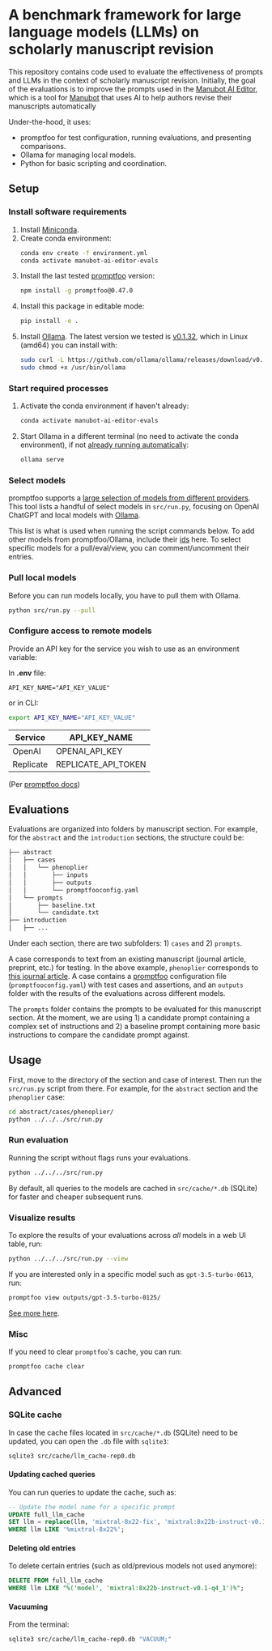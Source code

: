 # A benchmark framework for large language models (LLMs) on scholarly manuscript revision

This repository contains code used to evaluate the effectiveness of prompts and LLMs in the context of scholarly manuscript revision.
Initially, the goal of the evaluations is to improve the prompts used in the [Manubot AI Editor]([url](https://github.com/manubot/manubot-ai-editor)), which is a tool for [Manubot](https://manubot.org) that uses AI to help authors revise their manuscripts automatically

Under-the-hood, it uses:

- promptfoo for test configuration, running evaluations, and presenting comparisons.
- Ollama for managing local models.
- Python for basic scripting and coordination.

## Setup

### Install software requirements

1. Install [Miniconda](https://docs.conda.io/en/latest/miniconda.html).
1. Create conda environment:
   ```bash
   conda env create -f environment.yml
   conda activate manubot-ai-editor-evals
   ```
1. Install the last tested [promptfoo](https://promptfoo.dev/) version:
   ```bash
   npm install -g promptfoo@0.47.0
   ```
1. Install this package in editable mode:
   ```bash
   pip install -e .
   ```
1. Install [Ollama](https://ollama.ai/). The latest version we tested is [v0.1.32](https://github.com/ollama/ollama/releases/tag/v0.1.32), which in Linux (amd64) you can install with:
   ```bash
   sudo curl -L https://github.com/ollama/ollama/releases/download/v0.1.32/ollama-linux-amd64 -o /usr/bin/ollama
   sudo chmod +x /usr/bin/ollama
   ```

### Start required processes

1. Activate the conda environment if haven't already:
   ```bash
   conda activate manubot-ai-editor-evals
   ```
1. Start Ollama in a different terminal (no need to activate the conda environment), if not [already running automatically](https://github.com/jmorganca/ollama/issues/707):
   ```bash
   ollama serve
   ```

### Select models

promptfoo supports a [large selection of models from different providers](https://www.promptfoo.dev/docs/providers).
This tool lists a handful of select models in `src/run.py`, focusing on OpenAI ChatGPT and local models with [Ollama](https://ollama.ai/library).

This list is what is used when running the script commands below.
To add other models from promptfoo/Ollama, include their [ids](https://www.promptfoo.dev/docs/providers/ollama) here.
To select specific models for a pull/eval/view, you can comment/uncomment their entries.

### Pull local models

Before you can run models locally, you have to pull them with Ollama.

```bash
python src/run.py --pull
```

### Configure access to remote models

Provide an API key for the service you wish to use as an environment variable:

In **.env** file:

```
API_KEY_NAME="API_KEY_VALUE"
```

or in CLI:

```bash
export API_KEY_NAME="API_KEY_VALUE"
```

| Service   | API_KEY_NAME        |
| --------- | ------------------- |
| OpenAI    | OPENAI_API_KEY      |
| Replicate | REPLICATE_API_TOKEN |

(Per [promptfoo docs](https://www.promptfoo.dev/docs/providers))

## Evaluations

Evaluations are organized into folders by manuscript section.
For example, for the `abstract` and the `introduction` sections, the structure could be:

```bash
├── abstract
│   ├── cases
│   │   └── phenoplier
│   │       ├── inputs
│   │       ├── outputs
│   │       └── promptfooconfig.yaml
│   └── prompts
│       ├── baseline.txt
│       └── candidate.txt
├── introduction
│   ├── ...
```

Under each section, there are two subfolders: 1) `cases` and 2) `prompts`.

A case corresponds to text from an existing manuscript (journal article, preprint, etc.) for testing.
In the above example, `phenoplier` corresponds to [this journal article](https://doi.org/10.1038/s41467-023-41057-4).
A case contains a [promptfoo](https://promptfoo.dev/) configuration file (`promptfooconfig.yaml`) with test cases and assertions, and an `outputs` folder with the results of the evaluations across different models.

The `prompts` folder contains the prompts to be evaluated for this manuscript section.
At the moment, we are using 1) a candidate prompt containing a complex set of instructions and 2) a baseline prompt containing more basic instructions to compare the candidate prompt against.

## Usage

First, move to the directory of the section and case of interest.
Then run the `src/run.py` script from there.
For example, for the `abstract` section and the `phenoplier` case:

```bash
cd abstract/cases/phenoplier/
python ../../../src/run.py
```

### Run evaluation

Running the script without flags runs your evaluations.

```bash
python ../../../src/run.py
```

By default, all queries to the models are cached in `src/cache/*.db` (SQLite) for
faster and cheaper subsequent runs.

### Visualize results

To explore the results of your evaluations across *all* models in a web UI table, run:

```bash
python ../../../src/run.py --view
```

If you are interested only in a specific model such as `gpt-3.5-turbo-0613`, run:

```bash
promptfoo view outputs/gpt-3.5-turbo-0125/
```

[See more here](https://www.promptfoo.dev/docs/usage/web-ui).

### Misc

If you need to clear `promptfoo`'s cache, you can run:

```bash
promptfoo cache clear
```

## Advanced

### SQLite cache

In case the cache files located in `src/cache/*.db` (SQLite) need to be updated, you
can open the `.db` file with `sqlite3`:

```bash
sqlite3 src/cache/llm_cache-rep0.db
```

#### Updating cached queries

You can run queries to update the cache, such as:

```sql
-- Update the model name for a specific prompt
UPDATE full_llm_cache
SET llm = replace(llm, 'mixtral-8x22-fix', 'mixtral:8x22b-instruct-v0.1-q5_1' )
WHERE llm LIKE '%mixtral-8x22%';
```

#### Deleting old entries

To delete certain entries (such as old/previous models not used anymore):

```sql
DELETE FROM full_llm_cache
WHERE llm LIKE "%('model', 'mixtral:8x22b-instruct-v0.1-q4_1')%";
```

#### Vacuuming

From the terminal:

```bash
sqlite3 src/cache/llm_cache-rep0.db "VACUUM;"
```
